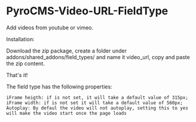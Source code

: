 PyroCMS-Video-URL-FieldType
===========================

Add videos from youtube or vimeo.

Installation:

Download the zip package, create a folder under addons/shared_addons/field_types/ and name it video_url, copy and paste the zip content.

That's it!

The field type has the following properties:

	iFrame heigth: if is not set, it will take a default value of 315px;
	iFrame width: if is not set it will take a default value of 560px;
	Autoplay: By defaul the video will not autoplay, setting this to yes will make the video start once the page loads
